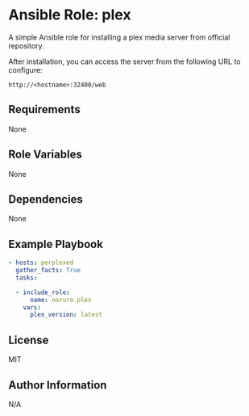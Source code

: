# Ansible Role: plex

A simple Ansible role for installing a plex media server from official repository.

After installation, you can access the server from the following URL to configure:

`http://<hostname>:32400/web`

## Requirements

None

## Role Variables

None

## Dependencies

None

## Example Playbook

```yaml
- hosts: perplexed
  gather_facts: True
  tasks:

  - include_role:
      name: noruro.plex
    vars:
      plex_version: latest
```
## License

  MIT

## Author Information

  N/A
